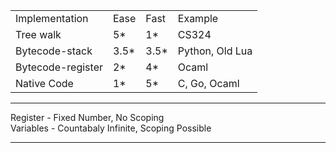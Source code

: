 <table>
<tr>
<td>Implementation</td>
<td>Ease</td>
<td>Fast</td>
<td>Example</td>
</tr>
<tr>
<td>Tree walk</td>
<td>5*</td>
<td>1*</td>
<td>CS324</tr></td>
<tr>
<td>Bytecode-stack</td>
<td>3.5*</td>
<td>3.5*</td>
<td>Python, Old Lua</td>
</tr>
<tr>
<td>Bytecode-register</td>
<td>2*</td>
<td>4*</td>
<td>Ocaml</td>
</tr>
<tr>
<td>Native Code</td>
<td>1*</td>
<td>5*</td>
<td>C, Go, Ocaml</td>
</tr>
</table>

---
Register - Fixed Number, No Scoping<br>
Variables - Countabaly Infinite, Scoping Possible

---

